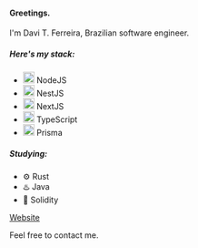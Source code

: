 #### **Greetings.**

I'm Davi T. Ferreira, Brazilian software engineer.  


##### Here's my stack:
- <img src="https://cdn.jsdelivr.net/gh/devicons/devicon@latest/icons/nodejs/nodejs-original.svg"      alt="" style="width:20px" /> NodeJS 
- <img src="https://cdn.jsdelivr.net/gh/devicons/devicon@latest/icons/nestjs/nestjs-original.svg"      alt="" style="width:20px" /> NestJS 
- <img src="https://cdn.jsdelivr.net/gh/devicons/devicon@latest/icons/nextjs/nextjs-original.svg"      alt="" style="width:20px" /> NextJS 
- <img src="https://cdn.jsdelivr.net/gh/devicons/devicon@latest/icons/typescript/typescript-plain.svg" alt="" style="width:20px" /> TypeScript
- <img src="https://cdn.jsdelivr.net/gh/devicons/devicon@latest/icons/prisma/prisma-original.svg"      alt="" style="width:20px" /> Prisma

##### Studying:
- ⚙️ Rust
- ♨️ Java 
- 💎 Solidity

[Website](https://dvtferreira.vercel.app/)

Feel free to contact me. 

